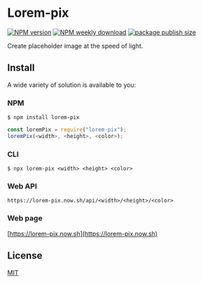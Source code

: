 # Lorem-pix
[![NPM version](https://flat.badgen.net/npm/v/lorem-pix)](https://www.npmjs.com/package/lorem-pix)
[![NPM weekly download](https://flat.badgen.net/npm/dw/lorem-pix)](https://www.npmjs.com/package/lorem-pix)
[![package publish size](https://flat.badgen.net/packagephobia/publish/lorem-pix)](https://packagephobia.now.sh/result?p=lorem-pix)

Create placeholder image at the speed of light.

## Install

A wide variety of solution is available to you:

### NPM

    $ npm install lorem-pix

```js
const loremPix = require("lorem-pix");
loremPix(<width>, <height>, <color>);
```

### CLI

    $ npx lorem-pix <width> <height> <color>

### Web API

    https://lorem-pix.now.sh/api/<width>/<height>/<color>

### Web page

[https://lorem-pix.now.sh](https://lorem-pix.now.sh)

## License

[MIT](license)
